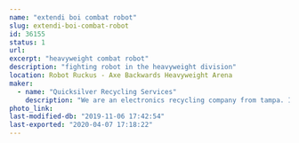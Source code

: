 ```yaml
---
name: "extendi boi combat robot"
slug: extendi-boi-combat-robot
id: 36155
status: 1
url: 
excerpt: "heavyweight combat robot"
description: "fighting robot in the heavyweight division"
location: Robot Ruckus - Axe Backwards Heavyweight Arena
maker:
  - name: "Quicksilver Recycling Services"
    description: "We are an electronics recycling company from tampa. In business for over 25 years we have properly disposed of electronic scrap. "
photo_link: 
last-modified-db: "2019-11-06 17:42:54"
last-exported: "2020-04-07 17:18:22"
---
```

